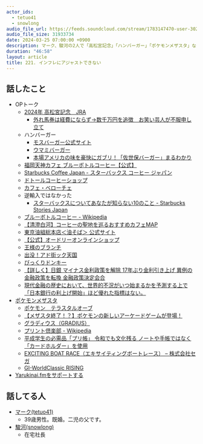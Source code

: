 ```yaml
---
actor_ids:
  - tetuo41
  - snowlong
audio_file_url: https://feeds.soundcloud.com/stream/1783147470-user-302747142-yarukinai-221-2024-03-25.mp3
audio_file_size: 31933734
date: 2024-03-25 07:00:00 +0900
description: マーク、駿河の2人で「高松宮記念」「ハンバーガー」「ポケモンメザスタ」などについて話しました。
duration: "46:58"
layout: article
title: 221. インフレにアジャストできない
---
```


## 話したこと
- OPトーク
  - [2024年 高松宮記念　JRA](https://jra.jp/datafile/seiseki/g1/takamatsu/result/takamatsu2024.html)
    - [外れ馬券は経費にならず→数千万円を追徴　お笑い芸人が不服申し立て](https://www.asahi.com/articles/ASQ6K62DBQ6KUTIL034.html)
  - ハンバーガー
    - [モスバーガー公式サイト](https://www.mos.jp/)
    - [ウマミバーガー](https://www.umamiburger.jp/)
    - [本場アメリカの味を豪快にガブリ！「佐世保バーガー」まるわかり](https://www.sasebo99.com/gourmet/burger)
  - [福岡天神カフェ ブルーボトルコーヒー【公式】](https://store.bluebottlecoffee.jp/pages/fukuoka_tenjin)
  - [Starbucks Coffee Japan - スターバックス コーヒー ジャパン](https://www.starbucks.co.jp/index.html)
  - [ドトールコーヒーショップ](https://www.doutor.co.jp/dcs/)
  - [カフェ・ベローチェ](https://c-united.co.jp/veloce/)
  - 逆輸入ではなかった
    - [スターバックスについてあなたが知らない10のこと - Starbucks Stories Japan](https://stories.starbucks.co.jp/ja/stories/2021/10-things-you-did-not-know-about-starbucks/)
  - [ブルーボトルコーヒー - Wikipedia](https://ja.wikipedia.org/wiki/%E3%83%96%E3%83%AB%E3%83%BC%E3%83%9C%E3%83%88%E3%83%AB%E3%82%B3%E3%83%BC%E3%83%92%E3%83%BC)
  - [【清澄白河】コーヒーの聖地を巡るおすすめカフェMAP](https://www.enjoytokyo.jp/article/108406/)
  - [東京油組総本店＜油そば＞ 公式サイト](https://www.tokyo-aburasoba.com/)
  - [【公式】オードリーオンラインショップ](https://audrey-strawberry.com/)
  - [王様のブランチ](https://www.tbs.co.jp/brunch/)
  - [出没！アド街ック天国](https://www.tv-tokyo.co.jp/adomachi/)
  - [びっくりドンキー](https://www.bikkuri-donkey.com/)
  - [【詳しく】日銀 マイナス金利政策を解除 17年ぶり金利引き上げ 異例の金融政策を転換 金融政策決定会合](https://www3.nhk.or.jp/news/html/20240319/k10014395131000.html)
  - [現代金融の歴史において、世界的不況がいつ始まるかを予測する上で「日本銀行の利上げ開始」ほど優れた指標はない。](https://twitter.com/shenmacro/status/1770426867390284216)
- [ポケモンメザスタ](https://pokemonmezastar.com/)
  - [ポケモン　テラスタルオーブ](https://www.takaratomy.co.jp/products/pokemon/terastal_orb/)
  - [【メザスタ終了！？】ポケモンの新しいアーケードゲームが登場！](https://leo8blog.com/mezastar-next-game/)
  - [グラディウス（GRADIUS）](https://www.konami.com/games/jp/ja/products/dl_ps4_gradius_arch/)
  - [プリント倶楽部 - Wikipedia](https://ja.wikipedia.org/wiki/%E3%83%97%E3%83%AA%E3%83%B3%E3%83%88%E5%80%B6%E6%A5%BD%E9%83%A8)
  - [平成学生の必需品「プリ帳」 令和でも文化残る ノートや手帳ではなく「カードホルダー」を使用](https://jocr.jp/raditopi/2022/05/12/427889/)
  - [EXCITING BOAT RACE（エキサイティングボートレース） – 株式会社セガ](https://www.sega.jp/history/arcade/product/18069/)
  - [GI-WorldClassic RISING](https://www.konami.com/amusement/products/am_g1wc_rising/)
- [Yarukinai.fmをサポートする](https://note.com/tetuo41/circle)

## 話してる人
- [マーク(tetuo41)](https://twitter.com/tetuo41)
  - 39歳男性。既婚。二児の父です。
- [駿河(snowlong)](https://twitter.com/_snowlong)
  - 在宅社長
